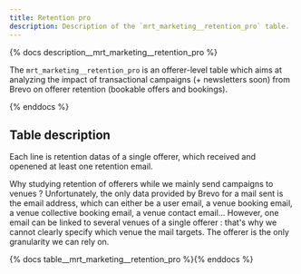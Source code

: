 ```yaml
---
title: Retention pro
description: Description of the `mrt_marketing__retention_pro` table.
---
```


{% docs description__mrt_marketing__retention_pro %}

The `mrt_marketing__retention_pro` is an offerer-level table which aims at analyzing the impact of transactional campaigns (+ newsletters soon) from Brevo on offerer retention (bookable offers and bookings).

{% enddocs %}

## Table description

Each line is retention datas of a single offerer, which received and openened at least one retention email.

Why studying retention of offerers while we mainly send campaigns to venues ?
Unfortunately, the only data provided by Brevo for a mail sent is the email address, which can either be a user email, a venue booking email, a venue collective booking email, a venue contact email... However, one email can be linked to several venues of a single offerer : that's why we cannot clearly specify which venue the mail targets. The offerer is the only granularity we can rely on.

{% docs table__mrt_marketing__retention_pro %}{% enddocs %}
